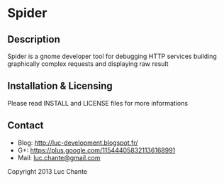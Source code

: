 Spider
======

Description
----------

Spider is a gnome developer tool for debugging HTTP services building
graphically complex requests and displaying raw result

Installation & Licensing
---------------------

Please read INSTALL and LICENSE files for more informations
   
Contact
------

 * Blog: http://luc-development.blogspot.fr/
 * G+:   https://plus.google.com/115444058321136168991
 * Mail: luc.chante@gmail.com

Copyright 2013 Luc Chante
